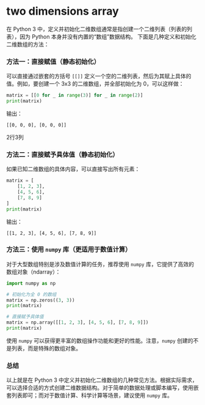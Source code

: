 # two dimensions array
在 Python 3 中，定义并初始化二维数组通常是指创建一个二维列表（列表的列表），因为 Python 本身并没有内置的“数组”数据结构。
下面是几种定义和初始化二维数组的方法：

### 方法一：直接赋值（静态初始化）

可以直接通过嵌套的方括号 `[[]]` 定义一个空的二维列表，然后为其赋上具体的值。例如，要创建一个 3x3 的二维数组，并全部初始化为 0，可以这样做：

```python
matrix = [[0 for _ in range(3)] for _ in range(2)]
print(matrix)
```

输出：

```
[[0, 0, 0], [0, 0, 0]]
```
2行3列

### 方法二：直接赋予具体值（静态初始化）

如果已知二维数组的具体内容，可以直接写出所有元素：

```python
matrix = [
    [1, 2, 3],
    [4, 5, 6],
    [7, 8, 9]
]
print(matrix)
```

输出：

```
[[1, 2, 3], [4, 5, 6], [7, 8, 9]]
```

### 方法三：使用 `numpy` 库（更适用于数值计算）

对于大型数组特别是涉及数值计算的任务，推荐使用 `numpy` 库，它提供了高效的数组对象（ndarray）：

```python
import numpy as np

# 初始化为全 0 的数组
matrix = np.zeros((3, 3))
print(matrix)

# 直接赋予具体值
matrix = np.array([[1, 2, 3], [4, 5, 6], [7, 8, 9]])
print(matrix)
```

使用 `numpy` 可以获得更丰富的数组操作功能和更好的性能。注意，`numpy` 创建的不是列表，而是特殊的数组对象。

### 总结

以上就是在 Python 3 中定义并初始化二维数组的几种常见方法。根据实际需求，可以选择合适的方式创建二维数据结构。对于简单的数据处理或脚本编写，使用嵌套列表即可；而对于数值计算、科学计算等场景，建议使用 `numpy` 库。